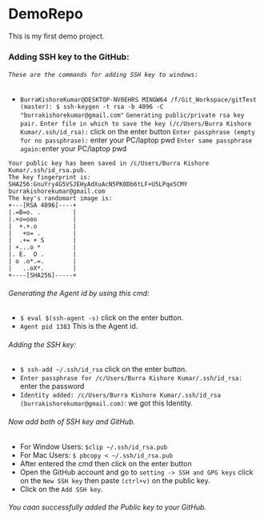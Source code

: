 # DemoRepo
This is my first demo project.
### Adding SSH key to the GitHub:

###### `These are the commands for adding SSH key to windows:`

- `BurraKishoreKumar@DESKTOP-NV0EHRS MINGW64 /f/Git_Workspace/gitTest (master): $ ssh-keygen -t rsa -b 4096 -C "burrakishorekumar@gmail.com"`
`Generating public/private rsa key pair.`
`Enter file in which to save the key (/c/Users/Burra Kishore Kumar/.ssh/id_rsa):` click on the enter button
`Enter passphrase (empty for no passphrase):` enter your PC/laptop pwd
`Enter same passphrase again:`enter your PC/laptop pwd
```Your identification has been saved in /c/Users/Burra Kishore Kumar/.ssh/id_rsa.
Your public key has been saved in /c/Users/Burra Kishore Kumar/.ssh/id_rsa.pub.
The key fingerprint is:
SHA256:GnuYry4G5VSJEHyAdXuAcN5PK0Db6tLF+U5LPqe5CMY burrakishorekumar@gmail.com
The key's randomart image is:
+---[RSA 4096]----+
|.=B=o. .         |
|.+o=ooo          |
|  +.+.o          |
|   +o= .         |
|  .+= + S        |
| +...o *         |
|. E.  O .        |
| o .o*.=.        |
|   ..oX*.        |
+----[SHA256]-----+
```

###### Generating the Agent id by using this cmd:
- `$ eval $(ssh-agent -s)` click on the enter button.
- `Agent pid 1383` This is the Agent id.

###### Adding the SSH key:
- `$ ssh-add ~/.ssh/id_rsa` click on the enter button.
- `Enter passphrase for /c/Users/Burra Kishore Kumar/.ssh/id_rsa:` enter the password
- `Identity added: /c/Users/Burra Kishore Kumar/.ssh/id_rsa (burrakishorekumar@gmail.com)`: we got this Identity.

###### Now add both of SSH key and GitHub.
- For Window Users: `$clip ~/.ssh/id_rsa.pub`
- For Mac Users: `$ pbcopy < ~/.ssh/id_rsa.pub`
- After entered the cmd then click on the enter button
- Open the GitHub account and go to `setting -> SSH and GPG keys` click on the `New SSH key` then paste `(ctrl+v)` on the public key.
- Click on the `Add SSH key`. 

###### You caan successfully added the Public key to your GitHub.
